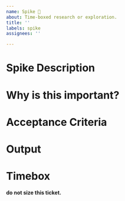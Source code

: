 ```yaml
---
name: Spike 🌟
about: Time-boxed research or exploration.
title: ''
labels: spike
assignees: ''

---
```


# Spike Description
<!-- What are we trying to solve/choose/prove?-->

# Why is this important?
<!-- What value does solving this bring to the project?-->

# Acceptance Criteria
<!-- What specific needs must the solution address? -->

# Output
<!-- Could be a mergeable branch; could also be: a Google Doc, a separate prototype, further tickets, etc.-->

# Timebox
<!-- In hours. -->

**do not size this ticket.**
